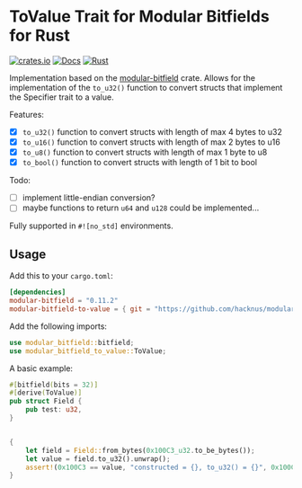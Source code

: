 # ToValue Trait for Modular Bitfields for Rust

[![crates.io](https://img.shields.io/crates/v/modular-bitfield-to-value.svg)](https://crates.io/crates/modular-bitfield-to-value)
[![Docs](https://docs.rs/modular-bitfield-to-value/badge.svg)](https://docs.rs/modular-bitfield-to-value)
[![Rust](https://github.com/hacknus/modular-bitfield-to-value/actions/workflows/rust.yml/badge.svg)](https://github.com/hacknus/modular-bitfield-to-value/actions/workflows/rust.yml)  

Implementation based on the [modular-bitfield](https://crates.io/crates/modular-bitfield) crate.
Allows for the implementation of the `to_u32()` function to convert structs that implement the Specifier trait to a value.  

Features:
- [X] `to_u32()` function to convert structs with length of max 4 bytes to u32
- [X] `to_u16()` function to convert structs with length of max 2 bytes to u16
- [X] `to_u8()` function to convert structs with length of max 1 byte to u8
- [X] `to_bool()` function to convert structs with length of 1 bit to bool  

Todo:
- [ ] implement little-endian conversion?
- [ ] maybe functions to return `u64` and `u128` could be implemented...

Fully supported in `#![no_std]` environments.

## Usage

Add this to your `cargo.toml`:

```toml
[dependencies]
modular-bitfield = "0.11.2"
modular-bitfield-to-value = { git = "https://github.com/hacknus/modular_bitfield_to_value" }
```

Add the following imports:

```rust
use modular_bitfield::bitfield;
use modular_bitfield_to_value::ToValue;
```

A basic example:

```rust
#[bitfield(bits = 32)]
#[derive(ToValue)]
pub struct Field {
    pub test: u32,
}


{
    let field = Field::from_bytes(0x100C3_u32.to_be_bytes());
    let value = field.to_u32().unwrap();
    assert!(0x100C3 == value, "constructed = {}, to_u32() = {}", 0x100C3, 0x100C3);
}
```
